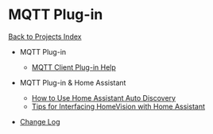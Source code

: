 # MQTT Plug-in

[Back to Projects Index](/index)

* MQTT Plug-in
  * [MQTT Client Plug-in Help](/MQTT/MQTT_Client_Plug-in)

* MQTT Plug-in & Home Assistant
  * [How to Use Home Assistant Auto Discovery](/MQTT/HomeVision_Discovery_How-to)
  * [Tips for Interfacing HomeVision with Home Assistant](/MQTT/HomeVision_and_Home_Assistant)

* [Change Log](https://github.com/rebel7580/MQTT-Plug-in-For-HomeVisionXL/wiki/Change-Log)
